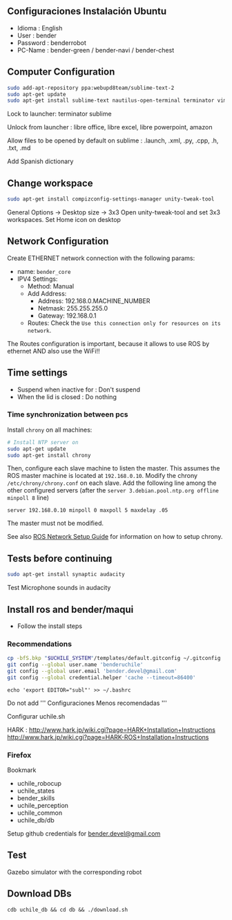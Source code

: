 ## Configuraciones Instalación Ubuntu 

- Idioma : English
- User : bender
- Password : benderrobot
- PC-Name : bender-green / bender-navi / bender-chest

## Computer Configuration

```bash
sudo add-apt-repository ppa:webupd8team/sublime-text-2
sudo apt-get update
sudo apt-get install sublime-text nautilus-open-terminal terminator vim gitk 
```

Lock to launcher: terminator sublime

Unlock from launcher : libre office, libre excel, libre powerpoint, amazon

Allow files to be opened by default on sublime : .launch, .xml, .py, .cpp, .h, .txt, .md

Add Spanish dictionary

## Change workspace

```bash
sudo apt-get install compizconfig-settings-manager unity-tweak-tool
```

General Options -> Desktop size -> 3x3
Open unity-tweak-tool and set 3x3 workspaces. Set Home icon on desktop


## Network Configuration

Create ETHERNET network connection with the following params:

- name: `bender_core`
- IPV4 Settings:
	- Method: Manual
	- Add Address:
		- Address: 192.168.0.MACHINE_NUMBER
		- Netmask: 255.255.255.0
		- Gateway: 192.168.0.1
	- Routes: Check the `Use this connection only for resources on its network`.

The Routes configuration is important, because it allows to use ROS by ethernet AND also use the WiFi!!


## Time settings

- Suspend when inactive for : Don't suspend
- When the lid is closed : Do nothing


### Time synchronization between pcs

Install `chrony` on all machines:

```bash
# Install NTP server on 
sudo apt-get update
sudo apt-get install chrony
```

Then, configure each slave machine to listen the master. This assumes the ROS master machine is located at `192.168.0.10`. Modify the chrony `/etc/chrony/chrony.conf` on each slave. Add the following line among the other configured servers (after the `server 3.debian.pool.ntp.org offline minpoll 8` line)

```
server 192.168.0.10 minpoll 0 maxpoll 5 maxdelay .05
```

The master must not be modified.

See also [ROS Network Setup Guide](http://wiki.ros.org/ROS/NetworkSetup#Timing_issues.2C_TF_complaining_about_extrapolation_into_the_future.3F) for information on how to setup chrony.


## Tests before continuing

```bash
sudo apt-get install synaptic audacity
```

Test Microphone sounds in audacity


## Install ros and bender/maqui

- Follow the install steps

### Recommendations

```bash
cp -bfS.bkp "$UCHILE_SYSTEM"/templates/default.gitconfig ~/.gitconfig
git config --global user.name 'benderuchile'
git config --global user.email 'bender.devel@gmail.com'
git config --global credential.helper 'cache --timeout=86400'
```

```
echo 'export EDITOR="subl"' >> ~/.bashrc
```

Do not add ''' Configuraciones Menos recomendadas '''

Configurar uchile.sh

HARK :
http://www.hark.jp/wiki.cgi?page=HARK+Installation+Instructions
http://www.hark.jp/wiki.cgi?page=HARK-ROS+Installation+Instructions

### Firefox

Bookmark

- uchile_robocup
- uchile_states
- bender_skills
- uchile_perception
- uchile_common
- uchile_db/db

Setup github credentials for bender.devel@gmail.com

## Test 

Gazebo simulator with the corresponding robot

## Download DBs

```
cdb uchile_db && cd db && ./download.sh 
```
